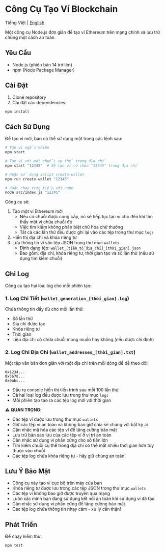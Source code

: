 # Công Cụ Tạo Ví Blockchain

Tiếng Việt | [English](README.md)

Một công cụ Node.js đơn giản để tạo ví Ethereum trên mạng chính và lưu trữ chúng một cách an toàn.

## Yêu Cầu

- Node.js (phiên bản 14 trở lên)
- npm (Node Package Manager)

## Cài Đặt

1. Clone repository
2. Cài đặt các dependencies:
```bash
npm install
```

## Cách Sử Dụng

Để tạo ví mới, bạn có thể sử dụng một trong các lệnh sau:

```bash
# Tạo ví ngẫu nhiên
npm start

# Tạo ví với một chuỗi cụ thể trong địa chỉ
npm start "12345"  # Sẽ tạo ví có chứa "12345" trong địa chỉ

# Hoặc sử dụng script create-wallet
npm run create-wallet "12345"

# Hoặc chạy trực tiếp với node
node src/index.js "12345"
```

Công cụ sẽ:
1. Tạo một ví Ethereum mới
   - Nếu có chuỗi được cung cấp, nó sẽ tiếp tục tạo ví cho đến khi tìm thấy một ví chứa chuỗi đó
   - Việc tìm kiếm không phân biệt chữ hoa chữ thường
   - Tất cả các lần thử đều được ghi lại vào các tệp trong thư mục `logs`
2. Hiển thị địa chỉ và khóa riêng tư
3. Lưu thông tin ví vào tệp JSON trong thư mục `wallets`
   - Định dạng tệp: `wallet_[tiền_tố_địa_chỉ]_[thời_gian].json`
   - Bao gồm: địa chỉ, khóa riêng tư, thời gian tạo và số lần thử (nếu sử dụng tìm kiếm chuỗi)

## Ghi Log

Công cụ tạo hai loại log cho mỗi phiên tạo:

### 1. Log Chi Tiết (`wallet_generation_[thời_gian].log`)
Chứa thông tin đầy đủ cho mỗi lần thử:
- Số lần thử
- Địa chỉ được tạo
- Khóa riêng tư
- Thời gian
- Liệu địa chỉ có chứa chuỗi mong muốn hay không (nếu được chỉ định)

### 2. Log Chỉ Địa Chỉ (`wallet_addresses_[thời_gian].txt`)
Một tệp văn bản đơn giản với một địa chỉ trên mỗi dòng để dễ theo dõi:
```
0x1234...
0x5678...
0x9abc...
```

- Đầu ra console hiển thị tiến trình sau mỗi 100 lần thử
- Cả hai loại log đều được lưu trong thư mục `logs`
- Mỗi phiên tạo tạo ra các tệp log mới với thời gian

⚠️ **QUAN TRỌNG**: 
- Các tệp ví được lưu trong thư mục `wallets`
- Giữ các tệp ví an toàn và không bao giờ chia sẻ chúng với bất kỳ ai
- Cân nhắc mã hóa các tệp ví để tăng cường bảo mật
- Lưu trữ bản sao lưu của các tệp ví ở vị trí an toàn
- Cân nhắc sử dụng ví phần cứng cho số tiền lớn
- Tìm kiếm chuỗi cụ thể trong địa chỉ có thể mất nhiều thời gian hơn tùy thuộc vào chuỗi
- Các tệp log chứa khóa riêng tư - hãy giữ chúng an toàn!

## Lưu Ý Bảo Mật

- Công cụ này tạo ví cục bộ trên máy của bạn
- Khóa riêng tư được lưu trong các tệp JSON trong thư mục `wallets`
- Các tệp ví không bao giờ được truyền qua mạng
- Luôn xác minh bạn đang sử dụng kết nối an toàn khi sử dụng ví đã tạo
- Cân nhắc sử dụng ví phần cứng để tăng cường bảo mật
- Các tệp log chứa thông tin nhạy cảm - xử lý cẩn thận!

## Phát Triển

Để chạy kiểm thử:
```bash
npm test
``` 

